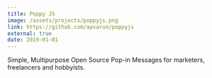 ```yaml
---
title: Poppy JS
image: /assets/projects/poppyjs.png
link: https://github.com/apvarun/poppyjs
external: true
date: 2019-01-01
---
```


Simple, Multipurpose Open Source Pop-in Messages for marketers, freelancers and hobbyists.
